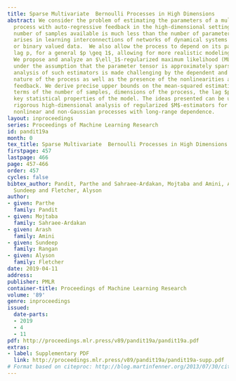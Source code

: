 ```yaml
---
title: Sparse Multivariate  Bernoulli Processes in High Dimensions
abstract: We consider the problem of estimating the parameters of a multivariate Bernoulli
  process with auto-regressive feedback in the high-dimensional setting where the
  number of samples available is much less than the number of parameters. This problem
  arises in learning interconnections of networks of dynamical systems with spiking
  or binary valued data.  We also allow the process to depend on its past up to a
  lag p, for a general $p \geq 1$, allowing for more realistic modeling in many applications.
  We propose and analyze an $\ell_1$-regularized maximum likelihood (ML) estimator
  under the assumption that the parameter tensor is approximately sparse. Rigorous
  analysis of such estimators is made challenging by the dependent and non-Gaussian
  nature of the process as well as the presence of the nonlinearities and multi-level
  feedback. We derive precise upper bounds on the mean-squared estimation error in
  terms of the number of samples, dimensions of the process, the lag $p$ and other
  key statistical properties of the model. The ideas presented can be used in the
  rigorous high-dimensional analysis of regularized $M$-estimators for other sparse
  nonlinear and non-Gaussian processes with long-range dependence.
layout: inproceedings
series: Proceedings of Machine Learning Research
id: pandit19a
month: 0
tex_title: Sparse Multivariate  Bernoulli Processes in High Dimensions
firstpage: 457
lastpage: 466
page: 457-466
order: 457
cycles: false
bibtex_author: Pandit, Parthe and Sahraee-Ardakan, Mojtaba and Amini, Arash and Rangan,
  Sundeep and Fletcher, Alyson
author:
- given: Parthe
  family: Pandit
- given: Mojtaba
  family: Sahraee-Ardakan
- given: Arash
  family: Amini
- given: Sundeep
  family: Rangan
- given: Alyson
  family: Fletcher
date: 2019-04-11
address: 
publisher: PMLR
container-title: Proceedings of Machine Learning Research
volume: '89'
genre: inproceedings
issued:
  date-parts:
  - 2019
  - 4
  - 11
pdf: http://proceedings.mlr.press/v89/pandit19a/pandit19a.pdf
extras:
- label: Supplementary PDF
  link: http://proceedings.mlr.press/v89/pandit19a/pandit19a-supp.pdf
# Format based on citeproc: http://blog.martinfenner.org/2013/07/30/citeproc-yaml-for-bibliographies/
---
```

